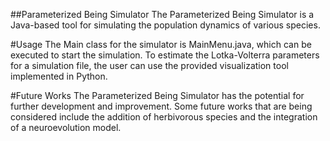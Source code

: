 ##Parameterized Being Simulator
The Parameterized Being Simulator is a Java-based tool for simulating the population dynamics of various species.


#Usage
The Main class for the simulator is MainMenu.java, which can be executed to start the simulation. To estimate the Lotka-Volterra parameters for a simulation file, the user can use the provided visualization tool implemented in Python.

#Future Works
The Parameterized Being Simulator has the potential for further development and improvement. Some future works that are being considered include the addition of herbivorous species and the integration of a neuroevolution model.
